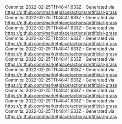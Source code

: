 Commits: 2022-02-25T11:48:41.633Z - Generated via https://github.com/marketplace/actions/artificial-grass
<br>
Commits: 2022-02-25T11:48:41.633Z - Generated via https://github.com/marketplace/actions/artificial-grass
<br>
Commits: 2022-02-25T11:48:41.633Z - Generated via https://github.com/marketplace/actions/artificial-grass
<br>
Commits: 2022-02-25T11:48:41.633Z - Generated via https://github.com/marketplace/actions/artificial-grass
<br>
Commits: 2022-02-25T11:48:41.633Z - Generated via https://github.com/marketplace/actions/artificial-grass
<br>
Commits: 2022-02-25T11:48:41.633Z - Generated via https://github.com/marketplace/actions/artificial-grass
<br>
Commits: 2022-02-25T11:48:41.633Z - Generated via https://github.com/marketplace/actions/artificial-grass
<br>
Commits: 2022-02-25T11:48:41.633Z - Generated via https://github.com/marketplace/actions/artificial-grass
<br>
Commits: 2022-02-25T11:48:41.633Z - Generated via https://github.com/marketplace/actions/artificial-grass
<br>
Commits: 2022-02-25T11:48:41.633Z - Generated via https://github.com/marketplace/actions/artificial-grass
<br>
Commits: 2022-02-25T11:48:41.633Z - Generated via https://github.com/marketplace/actions/artificial-grass
<br>

